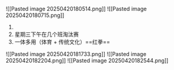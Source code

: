 ![[Pasted image 20250420180514.png]]
![[Pasted image 20250420180715.png]]

1. 
2. 星期三下午在几个班淘汰赛
3. 一体多用（体育 + 传统文化）==红拳==

![[Pasted image 20250420181733.png]]
![[Pasted image 20250420182204.png]]
![[Pasted image 20250420182544.png]]
